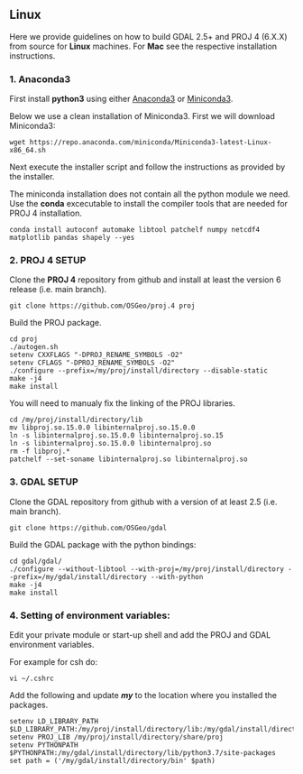 ## Linux
Here we provide guidelines on how to build GDAL 2.5+ and PROJ 4 (6.X.X) from source for **Linux** machines. For **Mac** see the respective installation instructions. 


### 1. Anaconda3
First install **python3** using either [Anaconda3](https://www.anaconda.com/distribution/) or [Miniconda3](https://docs.conda.io/en/latest/miniconda.html). 

Below we use a clean installation of Miniconda3. First we will download Miniconda3:
```
wget https://repo.anaconda.com/miniconda/Miniconda3-latest-Linux-x86_64.sh
```
Next execute the installer script and follow the instructions as provided by the installer.

The miniconda installation does not contain all the python module we need.
Use the **conda** excecutable to install the compiler tools that are needed for PROJ 4 installation.
```
conda install autoconf automake libtool patchelf numpy netcdf4 matplotlib pandas shapely --yes
```

### 2. PROJ 4 SETUP
Clone the **PROJ 4** repository from github and install at least the version 6 release (i.e. main branch).
```
git clone https://github.com/OSGeo/proj.4 proj
```

Build the PROJ package.
```
cd proj
./autogen.sh
setenv CXXFLAGS "-DPROJ_RENAME_SYMBOLS -O2"
setenv CFLAGS "-DPROJ_RENAME_SYMBOLS -O2"
./configure --prefix=/my/proj/install/directory --disable-static
make -j4
make install
```

You will need to manualy fix the linking of the PROJ libraries.
```
cd /my/proj/install/directory/lib
mv libproj.so.15.0.0 libinternalproj.so.15.0.0
ln -s libinternalproj.so.15.0.0 libinternalproj.so.15
ln -s libinternalproj.so.15.0.0 libinternalproj.so
rm -f libproj.*
patchelf --set-soname libinternalproj.so libinternalproj.so
```

### 3. GDAL SETUP
Clone the GDAL repository from github with a version of at least 2.5 (i.e. main branch).
```
git clone https://github.com/OSGeo/gdal
```

Build the GDAL package with the python bindings:
```
cd gdal/gdal/
./configure --without-libtool --with-proj=/my/proj/install/directory --prefix=/my/gdal/install/directory --with-python
make -j4
make install
```


### 4. Setting of environment variables:
Edit your private module or start-up shell and add the PROJ and GDAL environment variables.

For example for csh do:
```
vi ~/.cshrc
```

Add the following and update ***my*** to the location where you installed the packages.
```
setenv LD_LIBRARY_PATH $LD_LIBRARY_PATH:/my/proj/install/directory/lib:/my/gdal/install/directory/lib
setenv PROJ_LIB /my/proj/install/directory/share/proj
setenv PYTHONPATH $PYTHONPATH:/my/gdal/install/directory/lib/python3.7/site-packages
set path = ('/my/gdal/install/directory/bin' $path)
```
